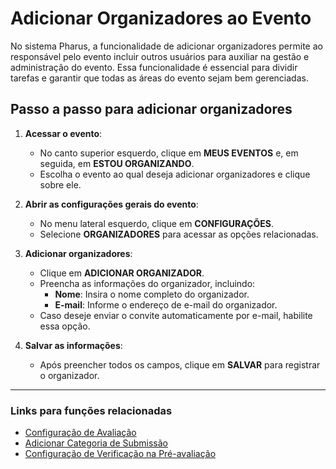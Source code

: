 # Adicionar Organizadores ao Evento

No sistema Pharus, a funcionalidade de adicionar organizadores permite ao responsável pelo evento incluir outros usuários para auxiliar na gestão e administração do evento. Essa funcionalidade é essencial para dividir tarefas e garantir que todas as áreas do evento sejam bem gerenciadas.

## Passo a passo para adicionar organizadores

1. **Acessar o evento**:
   - No canto superior esquerdo, clique em **MEUS EVENTOS** e, em seguida, em **ESTOU ORGANIZANDO**.
   - Escolha o evento ao qual deseja adicionar organizadores e clique sobre ele.

2. **Abrir as configurações gerais do evento**:
   - No menu lateral esquerdo, clique em **CONFIGURAÇÕES**.
   - Selecione **ORGANIZADORES** para acessar as opções relacionadas.

3. **Adicionar organizadores**:
   - Clique em **ADICIONAR ORGANIZADOR**.
   - Preencha as informações do organizador, incluindo:
     - **Nome**: Insira o nome completo do organizador.
     - **E-mail**: Informe o endereço de e-mail do organizador.
   - Caso deseje enviar o convite automaticamente por e-mail, habilite essa opção.

4. **Salvar as informações**:
   - Após preencher todos os campos, clique em **SALVAR** para registrar o organizador.

---

### Links para funções relacionadas
- [Configuração de Avaliação](../Outras%20Configurações/Avaliação/1%20-%20ConfiguraçõesdeAvaliação.md)
- [Adicionar Categoria de Submissão](../Outras%20Configurações/Submissões/AdicionarCategoriaSubmissao.md)
- [Configuração de Verificação na Pré-avaliação](../Outras%20Configurações/Avaliação/4%20-%20Pré-avaliação/ConfiguraçãoVerificação.md)
